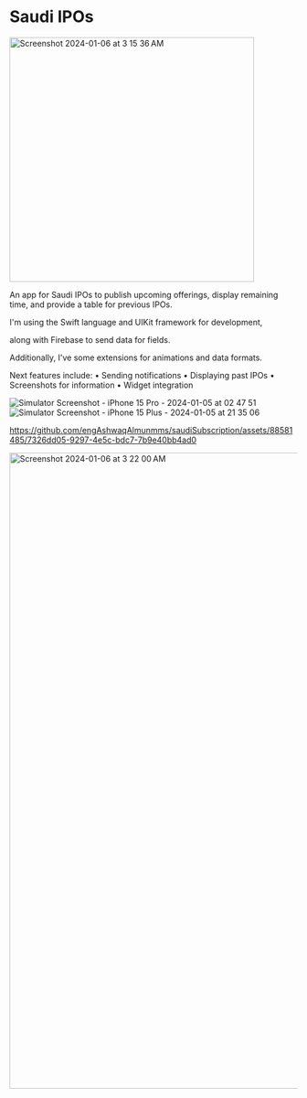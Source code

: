 # Saudi IPOs 

<img width="428" alt="Screenshot 2024-01-06 at 3 15 36 AM" src="https://github.com/engAshwaqAlmunmms/saudiSubscription/assets/88581485/34ca73e2-dfdb-4d1c-8439-689a4f7774e5">


An app for Saudi IPOs to publish upcoming offerings, display remaining time, and provide a table for previous IPOs.


I'm using the Swift language and UIKit framework for development,

along with Firebase to send data for fields.

Additionally, I've some extensions for animations and data formats.

Next features include:
•⁠  ⁠Sending notifications
•⁠  ⁠Displaying past IPOs
•⁠  ⁠Screenshots for information
•⁠  ⁠Widget integration


![Simulator Screenshot - iPhone 15 Pro - 2024-01-05 at 02 47 51](https://github.com/engAshwaqAlmunmms/saudiSubscription/assets/88581485/2566c7c5-170e-4760-b880-e82819575b84)
![Simulator Screenshot - iPhone 15 Plus - 2024-01-05 at 21 35 06](https://github.com/engAshwaqAlmunmms/saudiSubscription/assets/88581485/62961e2f-a14f-4bff-a7b3-ed7e16e19c75)



https://github.com/engAshwaqAlmunmms/saudiSubscription/assets/88581485/7326dd05-9297-4e5c-bdc7-7b9e40bb4ad0

<img width="1113" alt="Screenshot 2024-01-06 at 3 22 00 AM" src="https://github.com/engAshwaqAlmunmms/saudiSubscription/assets/88581485/a2c5dc3e-7da4-4a4e-a066-5450cb7ac466">

